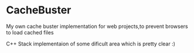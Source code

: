 # CacheBuster
My own cache buster implementation for web projects,to prevent browsers to load cached files

C++ Stack implementaion of some dificult area which is pretty clear :) 
